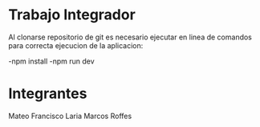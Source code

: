 # Trabajo Integrador

Al clonarse repositorio de git es necesario ejecutar en linea de comandos para correcta ejecucion de la aplicacion:

-npm install
-npm run dev


# Integrantes

Mateo Francisco Laria 
Marcos Roffes
